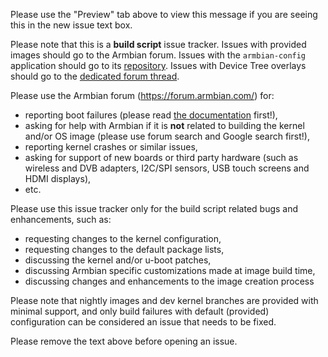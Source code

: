 Please use the "Preview" tab above to view this message if you are seeing this in the new issue text box.

Please note that this is a **build script** issue tracker.
Issues with provided images should go to the Armbian forum.
Issues with the `armbian-config` application should go to its [repository](https://github.com/armbian/config).
Issues with Device Tree overlays should go to the [dedicated forum thread](https://forum.armbian.com/topic/3787-testers-wanted-sunxi-device-tree-overlays/).

Please use the Armbian forum (https://forum.armbian.com/) for:

 - reporting boot failures (please read [the documentation](https://docs.armbian.com/User-Guide_Getting-Started/) first!),
 - asking for help with Armbian if it is **not** related to building the kernel and/or OS image (please use forum search and Google search first!),
 - reporting kernel crashes or similar issues,
 - asking for support of new boards or third party hardware (such as wireless and DVB adapters, I2C/SPI sensors, USB touch screens and HDMI displays),
 - etc.

Please use this issue tracker only for the build script related bugs and enhancements, such as:

 - requesting changes to the kernel configuration,
 - requesting changes to the default package lists,
 - discussing the kernel and/or u-boot patches,
 - discussing Armbian specific customizations made at image build time,
 - discussing changes and enhancements to the image creation process

Please note that nightly images and dev kernel branches are provided with minimal support, and only build failures with default (provided) configuration can be considered an issue that needs to be fixed.

Please remove the text above before opening an issue.
